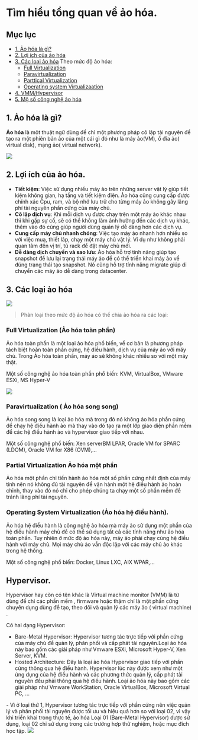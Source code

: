 # Tìm hiểu tổng quan về ảo hóa.

## Mục lục

- [1. Ảo hóa là gì?](#gioithieu)
- [2. Lợi ích của ảo hóa](#loiich)
- [3. Các loại ảo hóa](#type)
  Theo mức độ ảo hóa:
    - [Full Virtualization](#fullv)
    - [Paravirtualization](#parav)
    - [Parttical Virtualization](#partv)
    - [Operating system Virtualizaation](#osv)
- [4. VMM/Hypervisor](#hyper)
- [5. Mộ số công nghệ ảo hóa](#technology)

## <a name ="gioithieu"> </a> 1. Ảo hóa là gì?

**Ảo hóa** là một thuật ngữ dùng để chỉ một phương pháp cô lập tài nguyên để tạo ra một phiên bản ảo của một cái gì đó như là máy ảo(VM), ổ đĩa ảo( virtual disk), mạng ảo( virtual network).

![](https://i.imgur.com/oIZGw2i.png)

## <a name="loiich"> </a> 2. Lợi ích của ảo hóa.
- **Tiết kiệm**: Việc sử dụng nhiều máy ảo trên những server vật lý giúp tiết kiệm không gian, hạ tầng và tiết kiệm điện. Ảo hóa cũng cung cấp được chính xác Cpu, ram, và bộ nhớ lưu trữ cho từng máy ảo không gây lãng phí tài nguyên phần cứng của máy chủ.
- **Cô lập dịch vụ**: Khi mỗi dịch vụ được chạy trên một máy ảo khác nhau thì khi gặp sự cố, sẽ có thể không làm ảnh hưởng đến các dịch vụ khác, thêm vào đó cúng giúp người dùng quản lý dễ dàng hơn các dịch vụ.
- **Cung cấp máy chủ nhanh chóng**: Việc tạo máy ảo nhanh hơn nhiều so với việc mua, thiết lâp, chạy một máy chủ vật lý. Ví dụ như không phải quan tâm đến vị trí, tủ rack để đặt máy chủ mới.
- **Dễ dàng dịch chuyển và sao lưu**: Ảo hóa hỗ trợ tính năng giúp tạo snapshot để lưu lại trạng thái máy ảo để có thể triển khai máy ảo về đúng trạng thái tạo snapshot. Nó cũng hỗ trợ tính năng migrate giúp di chuyển các máy ảo dễ dàng trong datacenter.


## <a name="type" > </a> 3. Các loại ảo hóa

![](https://i.imgur.com/Ws8CtyC.png)

> Phân loại theo mức độ ảo hóa có thể chia ảo hóa ra các loại:

### <a name="fullv" ></a> Full Virtualization (Ảo hóa toàn phần)
Ảo hóa toàn phần là một loại ảo hóa phổ biến, về cơ bản là phương pháp tách biệt hoàn toàn phần cứng, hệ điều hành, dịch vụ của máy ảo với máy chủ. Trong Ảo hóa toàn phần, máy ảo sẽ không khác nhiều so với một máy thật.

Một số công nghệ ảo hóa toàn phần phổ biến: KVM, VirtualBox, VMware ESXi, MS Hyper-V

![](https://www.hybridtp.ie/wp-content/uploads/2014/10/virtualization.jpg)

### <a name="parav"></a> Paravirtualization ( Ảo hóa song song)
Ảo hóa song song là loại ảo hóa mà trong đó nó không ảo hóa phần cứng để chạy hệ điều hành ảo mà thay vào đó tạo ra một lớp giao diện phần mềm để các hệ điều hành ảo và hypervisor giao tiếp với nhau. 

Một số công nghệ phổ biến: Xen serverBM LPAR, Oracle VM for SPARC  (LDOM), Oracle VM for X86 (OVM),...

### <a name=partv> </a> Partial Virtualization  Ảo hóa một phần 

Ảo hóa một phần chỉ tiến hành ảo hóa một số phần cứng nhất định của máy tính nên nó không đủ tài nguyên để vận hành một hệ điều hành ảo hoàn chỉnh, thay vào đó nó chỉ cho phép chúng ta chạy một số phần mềm để tránh lãng phí tài nguyên.

### <a name="osv"></a> Operating System Virtualization (Ảo hóa hệ điều hành).
Ảo hóa hệ điều hành là công nghệ ảo hóa mà máy ảo sử dụng một phần của hệ điều hành máy chủ để có thể sử dụng tất cả các tính năng như ảo hóa toàn phần. Tuy nhiên ở mức độ ảo hóa này, máy ảo phải chạy cùng hệ điều hành với máy chủ. Mọi máy chủ ảo vẫn độc lập với các máy chủ ảo khác trong hệ thống.

Một số công nghệ phổ biến: Docker, Linux LXC, AIX WPAR,...
## <a name="hyper"> </a> Hypervisor.

Hypervisor hay còn có tên khác là Virtual machine monitor (VMM) là từ dùng để chỉ các phần mềm , firmware hoặc thậm chí là một phần cứng chuyên dụng dùng để tạo, theo dõi và quản lý các máy ảo ( virtual machine) . 

Có hai dạng Hypervisor:

  <ul>
  <li>Bare-Metal Hypervisor: Hypervisor tương tác trực tiếp với phần cứng của máy chủ để quản lý, phân phối và cấp phát tài nguyên.Loại ảo hóa này bao gồm các giải pháp như Vmware ESXi, Microsoft Hyper-V, Xen Server, KVM.</li>
  <li>Hosted Architecture: Đây là loại ảo hóa Hypervisor giao tiếp với phần cứng thông qua hệ điều hành. 
  Hypervisor lúc này được xem như một ứng dụng của hệ điều hành và các phương thức quản lý, cấp phát tài nguyên đều phải thông qua hệ điều hành. Loại ảo hóa này bao gồm các giải pháp như Vmware WorkStation, Oracle VirtualBox, Microsoft Virtual PC, …</li>
  </ul>
  - Vì ở loại thứ 1, Hypervisor tương tác trực tiếp với phần cứng nên việc quản lý và phân phối tài nguyên được tối ưu và 
  hiệu quả hơn so với loại 02, vì vậy khi triển khai trong thực tế, ảo hóa Loại 01 (Bare-Metal Hypervisor) được sử dụng, 
  loại 02 chỉ sử dụng trong các trường hợp thử nghiệm, hoặc mục đích học tập.

  <img src ="http://i.imgur.com/x57HzRc.png">

